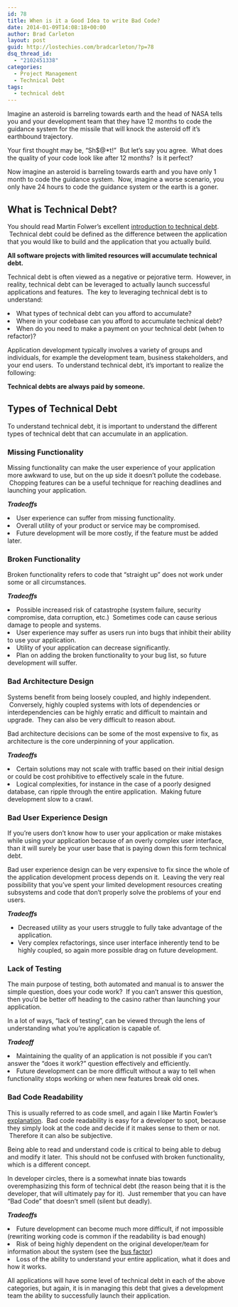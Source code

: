 ```yaml
---
id: 78
title: When is it a Good Idea to write Bad Code?
date: 2014-01-09T14:08:18+00:00
author: Brad Carleton
layout: post
guid: http://lostechies.com/bradcarleton/?p=78
dsq_thread_id:
  - "2102451338"
categories:
  - Project Management
  - Technical Debt
tags:
  - technical debt
---
```

Imagine an asteroid is barreling towards earth and the head of NASA tells you and your development team that they have 12 months to code the guidance system for the missile that will knock the asteroid off it’s earthbound trajectory.

Your first thought may be, “Sh$@*t!”  But let’s say you agree.  What does the quality of your code look like after 12 months?  Is it perfect?

Now imagine an asteroid is barreling towards earth and you have only 1 month to code the guidance system.  Now, imagine a worse scenario, you only have 24 hours to code the guidance system or the earth is a goner.

<h2 dir="ltr">
  What is Technical Debt?
</h2>

<p dir="ltr">
  You should read Martin Folwer’s excellent <a title="Technical Debt - Martin Fowler" href="http://martinfowler.com/bliki/TechnicalDebt.html" target="_blank">introduction to technical debt</a>.  Technical debt could be defined as the difference between the application that you would like to build and the application that you actually build.
</p>

<p dir="ltr">
  <strong>All software projects with limited resources will accumulate technical debt.  </strong>
</p>

<p dir="ltr">
  Technical debt is often viewed as a negative or pejorative term.  However, in reality, technical debt can be leveraged to actually launch successful applications and features.  The key to leveraging technical debt is to understand:
</p>

<li dir="ltr">
  What types of technical debt can you afford to accumulate?
</li>
<li dir="ltr">
  Where in your codebase can you afford to accumulate technical debt?
</li>
<li dir="ltr">
  When do you need to make a payment on your technical debt (when to refactor)?
</li>

Application development typically involves a variety of groups and individuals, for example the development team, business stakeholders, and your end users.  To understand technical debt, it&#8217;s important to realize the following:

**Technical debts are always paid by someone.**

<h2 dir="ltr">
  Types of Technical Debt
</h2>

<p dir="ltr">
  To understand technical debt, it is important to understand the different types of technical debt that can accumulate in an application.
</p>

<h3 dir="ltr">
  <strong>Missing Functionality</strong>
</h3>

<p dir="ltr">
  Missing functionality can make the user experience of your application more awkward to use, but on the up side it doesn’t pollute the codebase.  Chopping features can be a useful technique for reaching deadlines and launching your application.
</p>

_**Tradeoffs**_

<li dir="ltr">
  User experience can suffer from missing functionality.
</li>
<li dir="ltr">
  Overall utility of your product or service may be compromised.
</li>
<li dir="ltr">
  Future development will be more costly, if the feature must be added later.
</li>

<h3 dir="ltr">
  <strong>Broken Functionality</strong>
</h3>

<p dir="ltr">
  Broken functionality refers to code that “straight up” does not work under some or all circumstances.
</p>

<p dir="ltr">
  <em><strong>Tradeoffs</strong></em>
</p>

<li dir="ltr">
  Possible increased risk of catastrophe (system failure, security compromise, data corruption, etc.)  Sometimes code can cause serious damage to people and systems.
</li>
<li dir="ltr">
  User experience may suffer as users run into bugs that inhibit their ability to use your application.
</li>
<li dir="ltr">
  Utility of your application can decrease significantly.
</li>
<li dir="ltr">
  Plan on adding the broken functionality to your bug list, so future development will suffer.
</li>

<h3 dir="ltr">
  <strong>Bad Architecture Design</strong>
</h3>

<p dir="ltr">
  Systems benefit from being loosely coupled, and highly independent.  Conversely, highly coupled systems with lots of dependencies or interdependencies can be highly erratic and difficult to maintain and upgrade.  They can also be very difficult to reason about.
</p>

<p dir="ltr">
  Bad architecture decisions can be some of the most expensive to fix, as architecture is the core underpinning of your application.
</p>

<p dir="ltr">
  <em><strong>Tradeoffs</strong></em>
</p>

<li dir="ltr">
  Certain solutions may not scale with traffic based on their initial design or could be cost prohibitive to effectively scale in the future.
</li>
<li dir="ltr">
  Logical complexities, for instance in the case of a poorly designed database, can ripple through the entire application.  Making future development slow to a crawl.
</li>

<h3 dir="ltr">
  <strong>Bad User Experience Design</strong>
</h3>

<p dir="ltr">
  If you&#8217;re users don&#8217;t know how to user your application or make mistakes while using your application because of an overly complex user interface, than it will surely be your user base that is paying down this form technical debt.
</p>

<p dir="ltr">
  Bad user experience design can be very expensive to fix since the whole of the application development process depends on it.  Leaving the very real possibility that you&#8217;ve spent your limited development resources creating subsystems and code that don&#8217;t properly solve the problems of your end users.
</p>

<p dir="ltr">
  <em><strong>Tradeoffs</strong></em>
</p>

  * Decreased utility as your users struggle to fully take advantage of the application.
  * Very complex refactorings, since user interface inherently tend to be highly coupled, so again more possible drag on future development.

<h3 dir="ltr">
  <strong>Lack of Testing</strong>
</h3>

<p dir="ltr">
  The main purpose of testing, both automated and manual is to answer the simple question, does your code work?  If you can’t answer this question, then you&#8217;d be better off heading to the casino rather than launching your application.
</p>

<p dir="ltr">
  In a lot of ways, &#8220;lack of testing&#8221;, can be viewed through the lens of understanding what you&#8217;re application is capable of.
</p>

<p dir="ltr">
  <em><strong>Tradeoff</strong></em>
</p>

<li dir="ltr">
  Maintaining the quality of an application is not possible if you can&#8217;t answer the &#8220;does it work?&#8221; question effectively and efficiently.
</li>
<li dir="ltr">
  Future development can be more difficult without a way to tell when functionality stops working or when new features break old ones.
</li>

<h3 dir="ltr">
  <strong>Bad Code Readability</strong>
</h3>

<p dir="ltr">
  This is usually referred to as code smell, and again I like Martin Fowler’s <a title="Code Smell" href="http://martinfowler.com/bliki/CodeSmell.html" target="_blank">explanation</a>.  Bad code readability is easy for a developer to spot, because they simply look at the code and decide if it makes sense to them or not.  Therefore it can also be subjective.
</p>

<p dir="ltr">
  Being able to read and understand code is critical to being able to debug and modify it later.  This should not be confused with broken functionality, which is a different concept.
</p>

<p dir="ltr">
  In developer circles, there is a somewhat innate bias towards overemphasizing this form of technical debt (the reason being that it is the developer, that will ultimately pay for it).  Just remember that you can have &#8220;Bad Code&#8221; that doesn&#8217;t smell (silent but deadly).
</p>

<p dir="ltr">
  <em><strong>Tradeoffs</strong></em>
</p>

<li dir="ltr">
  Future development can become much more difficult, if not impossible (rewriting working code is common if the readability is bad enough)
</li>
<li dir="ltr">
  Risk of being highly dependent on the original developer/team for information about the system (see the <a title="Bus Factor" href="http://5whys.com/blog/the-bus-factor-why-your-best-developer-is-your-biggest-probl.html" target="_blank">bus factor</a>)
</li>
<li dir="ltr">
  Loss of the ability to understand your entire application, what it does and how it works.
</li>

All applications will have some level of technical debt in each of the above categories, but again, it is in managing this debt that gives a development team the ability to successfully launch their application.